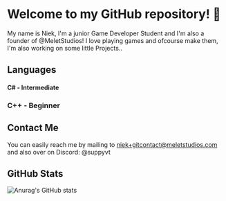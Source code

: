 # Welcome to my GitHub repository! 👋

My name is Niek, I'm a junior Game Developer Student and I'm also a founder of @MeletStudios!
I love playing games and ofcourse make them, I'm also working on some little Projects..

## Languages
#### C# - Intermediate
### C++ - Beginner
## Contact Me
You can easily reach me by mailing to niek+gitcontact@meletstudios.com and also over on Discord: 
@suppyvt

## GitHub Stats
![Anurag's GitHub stats](https://github-readme-stats.vercel.app/api?username=NiekMSoftware&show_icons=true&theme=tokyonight)
